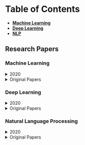 # Table of Contents
  - [**Machine Learning**](#machine-learning)
  - [**Deep Learning**](#deep-learning)
  - [**NLP**](#natural-language-processing)
  
## Research Papers

### Machine Learning
   <details>
   <summary>2020</summary>
  
   - [Machine Learning from a Continuous Viewpoint](https://arxiv.org/abs/1912.12777)
   - [Visualization of Very Large High-Dimensional Data Sets as Minimum Spanning Trees](https://arxiv.org/abs/1908.10410)
   - [Consistent Batch Normalization for Weighted Loss in Imbalanced-Data Environment](https://arxiv.org/abs/2001.01433)
   - [Informed Machine Learning -- A Taxonomy and Survey of Integrating Knowledge into Learning Systems](https://arxiv.org/abs/1903.12394)
   - [ViCE: Visual Counterfactual Explanations for Machine Learning Models](https://arxiv.org/abs/2003.02428)
   </details>
   <details>
   <summary>Original Papers</summary>
    
   - [Linear Regression](https://amstat.tandfonline.com/doi/full/10.1080/10691898.2001.11910537)
   - [Logistic Regression](https://papers.tinbergen.nl/02119.pdf)
   - [Decision Trees](https://hunch.net/~coms-4771/quinlan.pdf)
   - [Random Forest](https://link.springer.com/article/10.1023/A:1010933404324)
   - [Support Vector Machines](http://image.diku.dk/imagecanon/material/cortes_vapnik95.pdf)
   - [XGBoost](https://arxiv.org/abs/1603.02754)
   </details>
   
### Deep Learning
   <details>
   <summary>2020</summary>
  
   - [A Gentle Introduction to Deep Learning for Graphs](https://arxiv.org/abs/1912.12693)
   - [AdderNet: Do We Really Need Multiplications in DL?](https://arxiv.org/abs/1912.13200)
   - [Lossless Compression of Deep NN](https://arxiv.org/abs/2001.00218)
   - [End to end learning and optimization on graphs](https://arxiv.org/abs/1905.13732)
   - [On Interpretability of Artificial Neural Networks](https://arxiv.org/abs/2001.02522)
   - [PaRoT: A Practical Framework for Robust Deep Neural Network Training](https://arxiv.org/abs/2001.02152)
   - [CNN 101: Interactive Visual Learning for Convolutional Neural Networks](https://arxiv.org/abs/2001.02004)
   - [GraphLIME: Local Interpretable Model Explanations for Graph Neural Networks](https://arxiv.org/abs/2001.06216)
   - [Approximating Activation Functions](https://arxiv.org/abs/2001.06370)
   - [A Survey of Deep Learning for Scientific Discovery](https://arxiv.org/abs/2003.11755)
   </details>
   <details>
   <summary>Original Papers</summary>
    
   - [MCP Model](https://link.springer.com/article/10.1007/BF02478259)
    -  The MCP Model is considered as the ancestor of Artificial Neural Model.
   - [Hebbian Learning Rule](https://psycnet.apa.org/record/1950-02200-000)
    - The Hebbian rule, first introduced by Donald Hebb (considered as the father of neural networks), laid the foundation of modern neural network.
   - [The Perceptron](https://citeseerx.ist.psu.edu/viewdoc/download?doi=10.1.1.335.3398&rep=rep1&type=pdf)
    - Frank Rosenblatt introduced the first perceptron.
   - [Backpropagation](http://axon.cs.byu.edu/Dan/678/papers/Recurrent/Werbos.pdf)
    - Paul Werbos, in his dissertation (1974), first introduced the concept of training artifical neural netwroks through backpropagation. 
   - [Neocogitron](https://link.springer.com/article/10.1007/BF00344251)
    - It inspired the modern day convolution neural network and was first introduced by Kunihiko Fukushima
   - [Hopfield Networks](https://www.pnas.org/content/79/8/2554)
    - First introduced by John Hopfield
   - [Boltzmann Machine](https://www.enterrasolutions.com/media/docs/2013/08/cogscibm.pdf)
    - First introduced by Hilton & Sejnowski
   - [Harmonium](https://apps.dtic.mil/dtic/tr/fulltext/u2/a620727.pdf)
    - Paul Smolensky introduced Harmonium (or harmony theory) which later came to be known as Restricted Boltzmann Machine.
   - [LeNet](http://yann.lecun.com/exdb/publis/pdf/lecun-90c.pdf)
    - Yann LeCun showed the possibility of using deep neural netwroks in practice.
   - [Deep Belief Networks](https://www.cs.toronto.edu/~hinton/absps/fastnc.pdf)
    - Geoffrey Hinton introduced deep belief networks and layer-wise pretraining technique which opened the doors to current deep learning era.
   - [Deep Boltzmann Machines](http://proceedings.mlr.press/v5/salakhutdinov09a/salakhutdinov09a.pdf)
    - Salakhutdinov & Hinton introduced deep boltzmann machines
   - [Dropout](https://arxiv.org/abs/1207.0580)
    - One of the most popular techniques (dropout) which provides an efficient way of training neural networks was introduced by Geoffrey Hinton.
   </details>
   
### Natural Language Processing
   <details>
   <summary>2020</summary>
  
   - [Is Attention All What You Need?](https://arxiv.org/abs/1912.11959)
   - [Large Batch Optimization for Deep Learning: Training BERT in 76 minutes](https://arxiv.org/abs/1904.00962)
   - [On the Relationship between Self-Attention and Convolutional Layers](https://arxiv.org/abs/1911.03584)
   - [Explaining the Explainer: A First Theoretical Analysis of LIME](https://arxiv.org/abs/2001.03447)
   - [The exploding gradient problem demystified - definition, prevalence, impact, origin, tradeoffs, and solutions](https://arxiv.org/abs/1712.05577)
   - [Sentiment and Knowledge Based Algorithmic Trading with Deep Reinforcement Learning](https://arxiv.org/abs/2001.09403)
   - [Fundamentals of Recurrent Neural Network (RNN) and Long Short-Term Memory (LSTM) Network](https://arxiv.org/abs/1808.03314)
   - [autoNLP: NLP Feature Recommendations for Text Analytics Applications](https://arxiv.org/abs/2002.03056)
   - [DeepLENS: Deep Learning for Entity Summarization](https://arxiv.org/abs/2003.03736)
   - [ArcText: A Unified Text Approach to Describing Convolutional Neural Network Architectures](https://arxiv.org/abs/2002.10233)
   </details>
   <details>
   <summary>Original Papers</summary>
    
   - [RNN](https://www.sciencedirect.com/science/article/pii/S0166411597801112)
    - The recurrent neural networks were defined and introduced by Michael I. Jordan.
   - [Bidirectional RNN](http://citeseerx.ist.psu.edu/viewdoc/summary?doi=10.1.1.331.9441)
    - Bidirectional recurrent neural networks were introduced by Schuster & Paliwal.
   - [LSTM](https://www.bioinf.jku.at/publications/older/2604.pdf)
    - LSTM's were introduced by Hochreiter & Schmidhuber to solve vanishing gradient problem in recurrent neural networks.
   </details>
